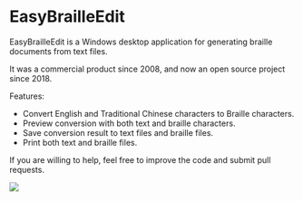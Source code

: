 # EasyBrailleEdit

EasyBrailleEdit is a Windows desktop application for generating braille documents from text files. 

It was a commercial product since 2008, and now an open source project since 2018.

Features:

 - Convert English and Traditional Chinese characters to Braille characters.
 - Preview conversion with both text and braille characters.
 - Save conversion result to text files and braille files.
 - Print both text and braille files.

If you are willing to help, feel free to improve the code and submit pull requests.

[<img src="https://huanlin.visualstudio.com/_apis/public/build/definitions/4ea34b79-924b-4784-aca6-2668f8014439/1/badge" />](https://huanlin.visualstudio.com/Braille/_build/index?definitionId=1})
